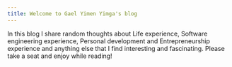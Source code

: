 ```yaml
---
title: Welcome to Gael Yimen Yimga's blog
---
```


In this blog I share random thoughts about Life experience, Software engineering experience, Personal development and Entrepreneurship experience and anything else that I find interesting and fascinating. Please take a seat and enjoy while reading!
